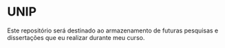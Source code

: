 # UNIP

<p> Este repositório será destinado ao armazenamento de futuras pesquisas e dissertações que eu realizar durante meu curso. </p>
